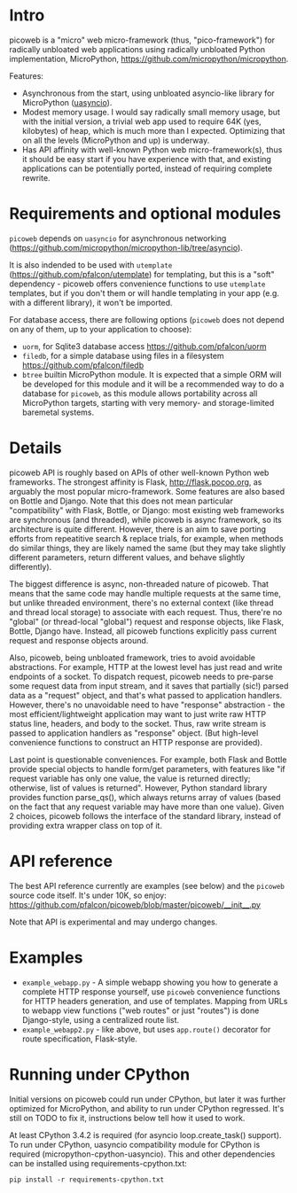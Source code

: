Intro
=====
picoweb is a "micro" web micro-framework (thus, "pico-framework") for
radically unbloated web applications using radically unbloated Python
implementation, MicroPython, https://github.com/micropython/micropython.

Features:

* Asynchronous from the start, using unbloated asyncio-like library
  for MicroPython ([uasyncio](https://github.com/micropython/micropython-lib/tree/master/uasyncio)).
* Modest memory usage. I would say radically small memory usage, but
  with the initial version, a trivial web app used to require 64K (yes,
  kilobytes) of heap, which is much more than I expected. Optimizing
  that on all the levels (MicroPython and up) is underway.
* Has API affinity with well-known Python web micro-framework(s),
  thus it should be easy start if you have experience with that, and
  existing applications can be potentially ported, instead of requiring
  complete rewrite.


Requirements and optional modules
=================================
`picoweb` depends on `uasyncio` for asynchronous networking
(https://github.com/micropython/micropython-lib/tree/asyncio).

It is also indended to be used with `utemplate`
(https://github.com/pfalcon/utemplate) for templating, but this is
a "soft" dependency - picoweb offers convenience functions to use
`utemplate` templates, but if you don't them or will handle templating
in your app (e.g. with a different library), it won't be imported.

For database access, there are following options (`picoweb` does
not depend on any of them, up to your application to choose):

* `uorm`, for Sqlite3 database access
  https://github.com/pfalcon/uorm
* `filedb`, for a simple database using files in a filesystem
  https://github.com/pfalcon/filedb
* `btree` builtin MicroPython module. It is expected that a simple
  ORM will be developed for this module and it will be a recommended
  way to do a database for `picoweb`, as this module allows portability
  across all MicroPython targets, starting with very memory- and
  storage-limited baremetal systems.


Details
=======
picoweb API is roughly based on APIs of other well-known Python web
frameworks. The strongest affinity is Flask, http://flask.pocoo.org, as
arguably the most popular micro-framework. Some features are also based on
Bottle and Django. Note that this does not mean particular "compatibility"
with Flask, Bottle, or Django: most existing web frameworks are synchronous
(and threaded), while picoweb is async framework, so its architecture is
quite different. However, there is an aim to save porting efforts from
repeatitive search & replace trials, for example, when methods do similar
things, they are likely named the same (but they may take slightly different
parameters, return different values, and behave slightly differently).

The biggest difference is async, non-threaded nature of picoweb. That means
that the same code may handle multiple requests at the same time, but unlike
threaded environment, there's no external context (like thread and thread
local storage) to associate with each request. Thus, there're no "global"
(or thread-local "global") request and response objects, like Flask,
Bottle, Django have. Instead, all picoweb functions explicitly pass current
request and response objects around.

Also, picoweb, being unbloated framework, tries to avoid avoidable
abstractions. For example, HTTP at the lowest level has just read and write
endpoints of a socket. To dispatch request, picoweb needs to pre-parse
some request data from input stream, and it saves that partially (sic!)
parsed data as a "request" object, and that's what passed to application
handlers. However, there's no unavoidable need to have "response"
abstraction - the most efficient/lightweight application may want to
just write raw HTTP status line, headers, and body to the socket. Thus,
raw write stream is passed to application handlers as "response" object.
(But high-level convenience functions to construct an HTTP response are
provided).

Last point is questionable conveniences. For example, both Flask and Bottle
provide special objects to handle form/get parameters, with features
like "if request variable has only one value, the value is returned directly;
otherwise, list of values is returned". However, Python standard library
provides function parse_qs(), which always returns array of values (based
on the fact that any request variable may have more than one value). Given
2 choices, picoweb follows the interface of the standard library, instead of
providing extra wrapper class on top of it.


API reference
=============
The best API reference currently are examples (see below) and the `picoweb`
source code itself. It's under 10K, so enjoy:
https://github.com/pfalcon/picoweb/blob/master/picoweb/__init__.py

Note that API is experimental and may undergo changes.


Examples
========
* `example_webapp.py` - A simple webapp showing you how to generate a
  complete HTTP response yourself, use `picoweb` convenience functions
  for HTTP headers generation, and use of templates. Mapping from
  URLs to webapp view functions ("web routes" or just "routes") is done
  Django-style, using a centralized route list.
* `example_webapp2.py` - like above, but uses `app.route()` decorator
  for route specification, Flask-style.


Running under CPython
=====================

Initial versions on picoweb could run under CPython, but later it was
further optimized for MicroPython, and ability to run under CPython
regressed. It's still on TODO to fix it, instructions below tell how
it used to work.

At least CPython 3.4.2 is required (for asyncio loop.create_task() support).
To run under CPython, uasyncio compatibility module for CPython is required
(micropython-cpython-uasyncio). This and other dependencies can be installed
using requirements-cpython.txt:

    pip install -r requirements-cpython.txt
